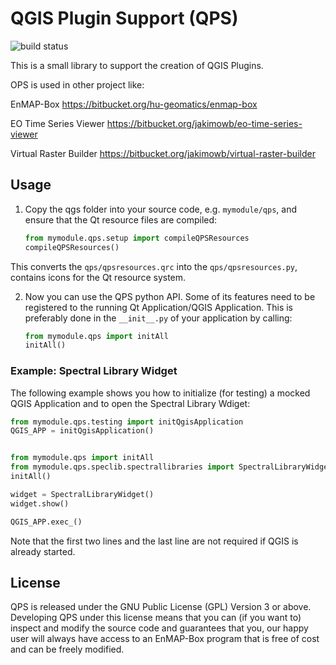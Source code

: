 # QGIS Plugin Support (QPS) 
![build status](https://img.shields.io/bitbucket/pipelines/jakimowb/qgispluginsupport.svg)




This is a small library to support the creation of QGIS Plugins. 

OPS is used in other project like:

EnMAP-Box https://bitbucket.org/hu-geomatics/enmap-box

EO Time Series Viewer https://bitbucket.org/jakimowb/eo-time-series-viewer

Virtual Raster Builder https://bitbucket.org/jakimowb/virtual-raster-builder


## Usage ##


1. Copy the qgs folder into your source code, e.g. ``mymodule/qps``, and ensure that the Qt resource files are compiled:

    ```python
    from mymodule.qps.setup import compileQPSResources
    compileQPSResources()
     ```

This converts the ``qps/qpsresources.qrc`` into the ``qps/qpsresources.py``, contains icons for the Qt resource system. 


2. Now you can use the QPS python API. Some of its features need to be 
registered to the running Qt Application/QGIS Application. This is preferably done in the ```__init__.py``` of 
your application by calling:

    ```python
    from mymodule.qps import initAll
    initAll()
    ```

### Example: Spectral Library Widget ###
The following example shows you how to initialize (for testing) a mocked QGIS Application and to open the Spectral Library  Wdiget: 

```python
from mymodule.qps.testing import initQgisApplication
QGIS_APP = initQgisApplication()


from mymodule.qps import initAll 
from mymodule.qps.speclib.spectrallibraries import SpectralLibraryWidget
initAll()

widget = SpectralLibraryWidget()
widget.show()

QGIS_APP.exec_()
```

Note that the first two lines and the last line are not required if QGIS is already started. 



## License

QPS is released under the GNU Public License (GPL) Version 3 or above.
Developing QPS under this license means that you can (if you want to) inspect
and modify the source code and guarantees that you, our happy user will always
have access to an EnMAP-Box program that is free of cost and can be freely
modified.


